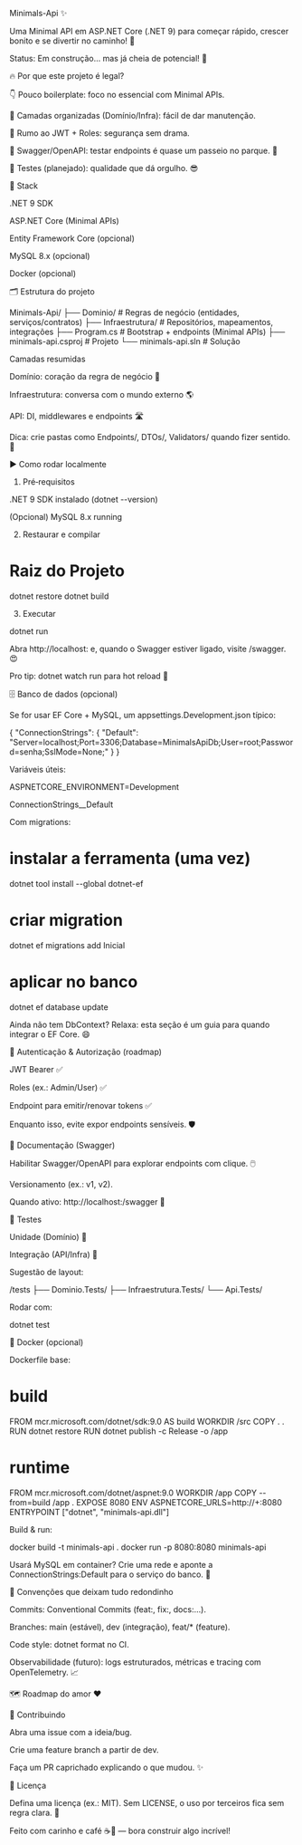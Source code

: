 Minimals-Api ✨

Uma Minimal API em ASP.NET Core (.NET 9) para começar rápido, crescer bonito e se divertir no caminho! 🚀

Status: Em construção… mas já cheia de potencial! 💪

🔥 Por que este projeto é legal?

👇 Pouco boilerplate: foco no essencial com Minimal APIs.

🧩 Camadas organizadas (Domínio/Infra): fácil de dar manutenção.

🔐 Rumo ao JWT + Roles: segurança sem drama.

📖 Swagger/OpenAPI: testar endpoints é quase um passeio no parque. 🌳

🧪 Testes (planejado): qualidade que dá orgulho. 😎

🧰 Stack

.NET 9 SDK

ASP.NET Core (Minimal APIs)

Entity Framework Core (opcional)

MySQL 8.x (opcional)

Docker (opcional)

🗂️ Estrutura do projeto

Minimals-Api/
├── Dominio/               # Regras de negócio (entidades, serviços/contratos)
├── Infraestrutura/        # Repositórios, mapeamentos, integrações
├── Program.cs             # Bootstrap + endpoints (Minimal APIs)
├── minimals-api.csproj    # Projeto
└── minimals-api.sln       # Solução

Camadas resumidas

Domínio: coração da regra de negócio 💓

Infraestrutura: conversa com o mundo externo 🌎

API: DI, middlewares e endpoints 🛣️

Dica: crie pastas como Endpoints/, DTOs/, Validators/ quando fizer sentido. 🧱

▶️ Como rodar localmente

1) Pré‑requisitos

.NET 9 SDK instalado (dotnet --version)

(Opcional) MySQL 8.x running

2) Restaurar e compilar

# Raiz do Projeto
 dotnet restore
 dotnet build

3) Executar

 dotnet run

Abra http://localhost:<porta> e, quando o Swagger estiver ligado, visite /swagger. 😍

Pro tip: dotnet watch run para hot reload 🔁

🗄️ Banco de dados (opcional)

Se for usar EF Core + MySQL, um appsettings.Development.json típico:

{
  "ConnectionStrings": {
    "Default": "Server=localhost;Port=3306;Database=MinimalsApiDb;User=root;Password=senha;SslMode=None;"
  }
}

Variáveis úteis:

ASPNETCORE_ENVIRONMENT=Development

ConnectionStrings__Default

Com migrations:

# instalar a ferramenta (uma vez)
dotnet tool install --global dotnet-ef

# criar migration
dotnet ef migrations add Inicial

# aplicar no banco
dotnet ef database update

Ainda não tem DbContext? Relaxa: esta seção é um guia para quando integrar o EF Core. 😄

🔐 Autenticação & Autorização (roadmap)

JWT Bearer ✅

Roles (ex.: Admin/User) ✅

Endpoint para emitir/renovar tokens ✅

Enquanto isso, evite expor endpoints sensíveis. 🛡️

📘 Documentação (Swagger)

Habilitar Swagger/OpenAPI para explorar endpoints com clique. 🖱️

Versionamento (ex.: v1, v2).

Quando ativo: http://localhost:<porta>/swagger 🎯

🧪 Testes

Unidade (Domínio) 🧠

Integração (API/Infra) 🔌

Sugestão de layout:

/tests
 ├── Dominio.Tests/
 ├── Infraestrutura.Tests/
 └── Api.Tests/

Rodar com:

dotnet test

🐳 Docker (opcional)

Dockerfile base:

# build
FROM mcr.microsoft.com/dotnet/sdk:9.0 AS build
WORKDIR /src
COPY . .
RUN dotnet restore
RUN dotnet publish -c Release -o /app

# runtime
FROM mcr.microsoft.com/dotnet/aspnet:9.0
WORKDIR /app
COPY --from=build /app .
EXPOSE 8080
ENV ASPNETCORE_URLS=http://+:8080
ENTRYPOINT ["dotnet", "minimals-api.dll"]

Build & run:

docker build -t minimals-api .
docker run -p 8080:8080 minimals-api

Usará MySQL em container? Crie uma rede e aponte a ConnectionStrings:Default para o serviço do banco. 🔗

🧭 Convenções que deixam tudo redondinho

Commits: Conventional Commits (feat:, fix:, docs:…).

Branches: main (estável), dev (integração), feat/* (feature).

Code style: dotnet format no CI.

Observabilidade (futuro): logs estruturados, métricas e tracing com OpenTelemetry. 📈

🗺️ Roadmap do amor ❤️



🤝 Contribuindo

Abra uma issue com a ideia/bug.

Crie uma feature branch a partir de dev.

Faça um PR caprichado explicando o que mudou. ✨

📄 Licença

Defina uma licença (ex.: MIT). Sem LICENSE, o uso por terceiros fica sem regra clara. 📜

Feito com carinho e café ☕💙 — bora construir algo incrível!

